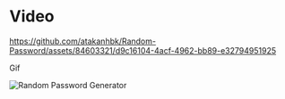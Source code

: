 <h1>Video</h1>



https://github.com/atakanhbk/Random-Password/assets/84603321/d9c16104-4acf-4962-bb89-e32794951925



Gif 

![Random Password Generator](https://github.com/atakanhbk/Random-Password/assets/84603321/ea39d3e6-7937-42d4-a7b1-b3b279b7c487)
